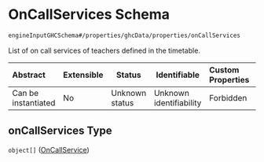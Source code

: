 # OnCallServices Schema

```txt
engineInputGHCSchema#/properties/ghcData/properties/onCallServices
```

List of on call services of teachers defined in the timetable.


| Abstract            | Extensible | Status         | Identifiable            | Custom Properties | Additional Properties | Access Restrictions | Defined In                                                         |
| :------------------ | ---------- | -------------- | ----------------------- | :---------------- | --------------------- | ------------------- | ------------------------------------------------------------------ |
| Can be instantiated | No         | Unknown status | Unknown identifiability | Forbidden         | Allowed               | none                | [ghc.schema.json\*](../out/ghc.schema.json "open original schema") |

## onCallServices Type

`object[]` ([OnCallService](ghc-properties-ghcdata-properties-oncallservices-oncallservice.md))
